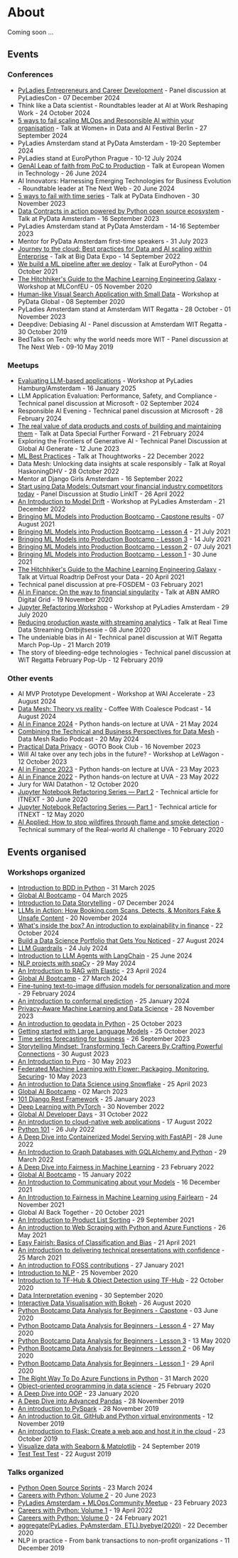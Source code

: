 # About
Coming soon ...

## Events 

### Conferences
* [PyLadies Entrepreneurs and Career Development](https://www.youtube.com/live/V73KeBCzXpM?feature=shared) - Panel discussion at PyLadiesCon - 07 December 2024
* Think like a Data scientist - Roundtables leader at AI at Work Reshaping Work - 24 October 2024
* [5 ways to fail scaling MLOps and Responsible AI within your organisation](https://github.com/una-ai-mlops-agency/event-slides/blob/main/conferences/5-MLOps-fails.pdf) - Talk at Women+ in Data and AI Festival Berlin - 27 September 2024
* PyLadies Amsterdam stand at PyData Amsterdam - 19-20 September 2024
* PyLadies stand at EuroPython Prague - 10-12 July 2024
* [GenAI Leap of faith from PoC to Production](https://github.com/una-ai-mlops-agency/event-slides/blob/main/conferences/GenAI-from-PoC-to-Prod.pdf) - Talk at European Women in Technology - 26 June 2024
* AI Innovators: Harnessing Emerging Technologies for Business Evolution - Roundtable leader at The Next Web - 20 June 2024
* [5 ways to fail with time series](https://youtu.be/5jOW6baXYI4?feature=shared) - Talk at PyData Eindhoven - 30 November 2023
* [Data Contracts in action powered by Python open source ecosystem](https://youtu.be/YGKqvMhaEVA?feature=shared) - Talk at PyData Amsterdam - 16 September 2023
* PyLadies Amsterdam stand at PyData Amsterdam - 14-16 September 2023
* Mentor for PyData Amsterdam first-time speakers - 31 July 2023
* [Journey to the cloud: Best practices for Data and AI scaling within Enterprise](https://github.com/una-ai-mlops-agency/event-slides/blob/main/conferences/Data-AI-scaling.pdf) - Talk at Big Data Expo - 14 September 2022
* [We build a ML pipeline after we deploy](https://youtu.be/eGrUUuqZIhM?feature=shared) - Talk at EuroPython - 04 October 2021
* [The Hitchhiker's Guide to the Machine Learning Engineering Galaxy](https://gitnation.com/person/alyona_galyeva/certificates) - Workshop at MLConfEU - 05 November 2020
* [Human-like Visual Search Application with Small Data](https://youtu.be/2l_WASP1_1A?feature=shared) - Workshop at PyData Global - 08 September 2020
* PyLadies Amsterdam stand at Amsterdam WIT Regatta - 28 October - 01 November 2023
* Deepdive: Debiasing AI - Panel discussion at Amsterdam WIT Regatta - 30 October 2019
* BedTalks on Tech: why the world needs more WIT - Panel discussion at The Next Web - 09-10 May 2019

### Meetups
* [Evaluating LLM-based applications](https://github.com/pyladiesams/eval-llm-based-apps-jan2025) - Workshop at PyLadies Hamburg/Amsterdam - 16 January 2025
* LLM Application Evaluation: Performance, Safety, and Compliance - Technical panel discussion at Microsoft - 02 September 2024
* Responsible AI Evening - Technical panel discussion at Microsoft - 28 February 2024
* [The real value of data products and costs of building and maintaining them](https://github.com/una-ai-mlops-agency/event-slides/blob/main/meetups/Data-products-value.pdf) - Talk at Data Special Further Forward - 21 February 2024
* Exploring the Frontiers of Generative AI - Technical Panel Discussion at Global AI Generate - 12 June 2023
* [ML Best Practices](https://github.com/una-ai-mlops-agency/event-slides/blob/main/meetups/ML-Best-practices.pdf) - Talk at Thoughtworks - 22 December 2022
* Data Mesh: Unlocking data insights at scale responsibly - Talk at Royal HaskoningDHV - 28 October 2022
* Mentor at Django Girls Amsterdam - 16 September 2022
* [Start using Data Models: Outsmart your financial industry competitors today](https://youtu.be/6psIoLqh4wY?feature=shared) - Panel Discussion at Studio LinkIT - 26 April 2022
* [An Introduction to Model Drift](https://github.com/pyladiesams/model-drift-beginner-dec2022) - Workshop at PyLadies Amsterdam - 21 December 2022
* [Bringing ML Models into Production Bootcamp - Capstone results](https://github.com/pyladiesams/bootcamp-bringing-ML-models-into-production-intermediary-jun-aug2021) - 07 August 2021
* [Bringing ML Models into Production Bootcamp - Lesson 4](https://github.com/pyladiesams/bootcamp-bringing-ML-models-into-production-intermediary-jun-aug2021) - 21 July 2021
* [Bringing ML Models into Production Bootcamp - Lesson 3](https://github.com/pyladiesams/bootcamp-bringing-ML-models-into-production-intermediary-jun-aug2021) - 14 July 2021
* [Bringing ML Models into Production Bootcamp - Lesson 2](https://github.com/pyladiesams/bootcamp-bringing-ML-models-into-production-intermediary-jun-aug2021) - 07 July 2021
* [Bringing ML Models into Production Bootcamp - Lesson 1](https://github.com/pyladiesams/bootcamp-bringing-ML-models-into-production-intermediary-jun-aug2021) - 30 June 2021
* [The Hitchhiker's Guide to the Machine Learning Engineering Galaxy](https://youtu.be/a6DkXpTS20o?feature=shared) - Talk at Virtual Roadtrip DeFrost your Data - 20 April 2021
* Technical panel discussion at pre-FOSDEM - 03 February 2021
* [AI in Finance: On the way to financial singularity](https://github.com/una-ai-mlops-agency/event-slides/blob/main/meetups/AI-in-Finance.pdf) - Talk at ABN AMRO Digital Grid - 19 November 2020 
* [Jupyter Refactoring Workshop](https://github.com/pyladiesams/Jupyter-refactoring-beginner-jul2020) - Workshop at PyLadies Amsterdam - 29 July 2020
* [Reducing production waste with streaming analytics](https://youtu.be/IR9oMg-A0Wk?feature=shared&t=3590) - Talk at Real Time Data Streaming Ontbijtsessie - 08 June 2020
* The undeniable bias in AI - Technical panel discussion at WiT Regatta March Pop-Up - 21 March 2019
* The story of bleeding-edge technologies - Technical panel discussion at WiT Regatta February Pop-Up - 12 February 2019
  
### Other events
* AI MVP Prototype Development - Workshop at WAI Accelerate - 23 August 2024
* [Data Mesh: Theory vs reality](https://coalesce.io/podcast/ep-18-data-mesh-with-una-galyeva/) - Coffee With Coalesce Podcast - 14 August 2024
* [AI in Finance 2024](https://github.com/pyladiesams/ai-in-finance-python-lecture-may2024) - Python hands-on lecture at UVA - 21 May 2024
* [Combining the Technical and Business Perspectives for Data Mesh](https://open.spotify.com/episode/2zxRmiFwebvWH9YJkD4LBS) - Data Mesh Radio Podcast - 20 May 2024
* [Practical Data Privacy](https://youtu.be/2s_wnPo7cOc?feature=shared) - GOTO Book Club - 16 November 2023
* Will AI take over any tech jobs in the future? - Workshop at LeWagon - 12 October 2023
* [AI in Finance 2023](https://github.com/pyladiesams/ai-in-finance-python-lecture-may2023) - Python hands-on lecture at UVA - 23 May 2023
* [AI in Finance 2022](https://github.com/pyladiesams/ai-in-finance-python-lecture-beginner-may2022) - Python hands-on lecture at UVA - 23 May 2022
* Jury for WAI Datathon - 12 October 2020
* [Jupyter Notebook Refactoring Series — Part 2](https://itnext.io/jupyter-notebook-refactoring-series-part-2-899e40163ead) - Technical article for ITNEXT - 30 June 2020
* [Jupyter Notebook Refactoring Series — Part 1](https://itnext.io/jupyter-notebook-refactoring-series-part-1-adff1b44dfdb) - Technical article for ITNEXT - 12 May 2020
* [AI Applied: How to stop wildfires through flame and smoke detection](https://www.omdena.com/blog/stop-wildfires) - Technical summary of the Real-world AI challenge - 10 February 2020

## Events organised

### Workshops organized
* [Introduction to BDD in Python](https://github.com/pyladiesams/bdd-with-python-mar2025) - 31 March 2025
* [Global AI Bootcamp](https://github.com/pyladiesams/global-ai-bootcamp-mar2025) - 04 March 2025
* [Introduction to Data Storytelling](https://github.com/pyladiesams/intro-data-storytelling-dec2024) - 07 December 2024
* [LLMs in Action: How Booking.com Scans, Detects, & Monitors Fake & Unsafe Content](https://github.com/pyladiesams/llms-scan-reviews-nov2024) - 20 November 2024
* [What's inside the box? An introduction to explainability in finance](https://github.com/pyladiesams/intro-to-explainabilty-in-finance-oct2024) - 22 October 2024
* [Build a Data Science Portfolio that Gets You Noticed](https://github.com/pyladiesams/how-to-build-a-data-science-portfolio-that-gets-you-noticed-aug2024) - 27 August 2024
* [LLM Guardrails](https://github.com/pyladiesams/llm-guardrails-jul2024) - 24 July 2024
* [Introduction to LLM Agents with LangChain](https://github.com/pyladiesams/introduction-to-llm-agents-with-langchain-jun2024) - 25 June 2024
* [NLP projects with spaCy](https://github.com/pyladiesams/nlp-projects-with-spacy-may2024) - 29 May 2024
* [An Introduction to RAG with Elastic](https://github.com/pyladiesams/intro-RAG-elastic-apr2024) - 23 April 2024
* [Global AI Bootcamp](https://github.com/pyladiesams/global-ai-bootcamp-mar2024) - 27 March 2024
* [Fine-tuning text-to-image diffusion models for personalization and more](https://github.com/pyladiesams/personalization-with-text-to-image-diffusion-models-feb2024) - 29 February 2024
* [An introduction to conformal prediction](https://github.com/pyladiesams/conformal-prediction-jan2024) - 25 January 2024
* [Privacy-Aware Machine Learning and Data Science](https://github.com/pyladiesams/privacy-aware-ml-ds-nov2023) - 28 November 2023
* [An introduction to geodata in Python](https://github.com/pyladiesams/geodata-in-python-oct2023) - 25 October 2023
* [Getting started with Large Language Models](https://github.com/mlops-and-crafts/llm-workshop) - 25 October 2023
* [Time series forecasting for business](https://github.com/pyladiesams/time-series-forecasting-sep2023) - 26 September 2023
* [Storytelling Mindset: Transforming Tech Careers By Crafting Powerful Connections](https://github.com/pyladiesams/storytelling-mindset-aug2023) - 30 August 2023
* [An Introduction to Pyro](https://github.com/pyladiesams/pyro-may2023) - 30 May 2023
* [Federated Machine Learning with Flower: Packaging, Monitoring, Securing](https://github.com/mlops-and-crafts/federated-learning/)- 10 May 2023
* [An introduction to Data Science using Snowflake](https://github.com/pyladiesams/snowflake-apr2023) - 25 April 2023
* [Global AI Bootcamp](https://github.com/pyladiesams/global-ai-bootcamp-mar2023) - 02 March 2023
* [101 Django Rest Framework](https://github.com/pyladiesams/101-django-rest-framework-jan2023) - 25 January 2023
* [Deep Learning with PyTorch](https://github.com/pyladiesams/deepLearningPyTorch-beginner-nov2022) - 30 November 2022
* [Global AI Developer Days](https://github.com/pyladiesams/global-ai-developer-days-beginner-oct2022) - 31 October 2022
* [An introduction to cloud-native web applications](https://github.com/pyladiesams/cloud-native-web-app-beginner-aug2022) - 17 August 2022
* [Python 101](https://github.com/pyladiesams/python101-beginner-jul2022) - 26 July 2022
* [A Deep Dive into Containerized Model Serving with FastAPI](https://github.com/pyladiesams/containerized-model-serving-with-fastapi-advanced-jun2022) - 28 June 2022
* [An Introduction to Graph Databases with GQLAlchemy and Python](https://github.com/pyladiesams/graphdbs-gqlalchemy-beginner-mar2022) - 29 March 2022
* [A Deep Dive into Fairness in Machine Learning](https://github.com/pyladiesams/ml-fairness-advanced-feb2022) - 23 February 2022
* [Global AI Bootcamp](https://github.com/pyladiesams/global-ai-bootcamp-beginner-jan2022) - 15 January 2022
* [An Introduction to Communicating about your Models](https://github.com/pyladiesams/communicating-about-models-beginner-dec2021) - 16 December 2021
* [An Introduction to Fairness in Machine Learning using Fairlearn](https://github.com/pyladiesams/ml-fairness-beginner-nov2021) - 24 November 2021
* Global AI Back Together - 20 October 2021
* [An Introduction to Product List Sorting](https://github.com/pyladiesams/product-sorting-beginner-sep2021) - 29 September 2021
* [An introduction to Web Scraping with Python and Azure Functions](https://github.com/pyladiesams/web-scraping-beginner-may2021) - 26 May 2021
* [Easy Fairish: Basics of Classification and Bias](https://github.com/pyladiesams/classification-bias-beginner-apr2021) - 21 April 2021
* [An introduction to delivering technical presentations with confidence](https://github.com/pyladiesams/tech-presentations-beginner-mar2021) - 25 March 2021
* [An introduction to FOSS contributions](https://github.com/pyladiesams/FOSS-beginner-jan2021) - 27 January 2021
* [Introduction to NLP](https://github.com/pyladiesams/NLP-beginner-nov2020) - 25 November 2020
* [Introduction to TF-Hub & Object Detection using TF-Hub](https://github.com/pyladiesams/tf-hub-beginner-oct2020) - 22 October 2020
* [Data Interpretation evening](https://github.com/pyladiesams/data-interpretation-beginner-sep2020) - 30 September 2020
* [Interactive Data Visualisation with Bokeh](https://github.com/pyladiesams/Bokeh-visualisation-beginner-aug2020) - 26 August 2020
* [Python Bootcamp Data Analysis for Beginners - Capstone](https://github.com/pyladiesams/Bootcamp-Data-Analysis-beginner-apr-may2020) - 03 June 2020
* [Python Bootcamp Data Analysis for Beginners - Lesson 4](https://github.com/pyladiesams/Bootcamp-Data-Analysis-beginner-apr-may2020) - 27 May 2020
* [Python Bootcamp Data Analysis for Beginners - Lesson 3](https://github.com/pyladiesams/Bootcamp-Data-Analysis-beginner-apr-may2020) - 13 May 2020
* [Python Bootcamp Data Analysis for Beginners - Lesson 2](https://github.com/pyladiesams/Bootcamp-Data-Analysis-beginner-apr-may2020) - 06 May 2020
* [Python Bootcamp Data Analysis for Beginners - Lesson 1](https://github.com/pyladiesams/Bootcamp-Data-Analysis-beginner-apr-may2020) - 29 April 2020
* [The Right Way To Do Azure Functions in Python](https://github.com/pyladiesams/Azure-functions-beginner-mar2020) - 31 March 2020
* [Object-oriented programming in data science](https://github.com/pyladiesams/OOP-advanced-jan2020) - 25 February 2020
* [A Deep Dive into OOP](https://github.com/pyladiesams/OOP-advanced-jan2020) - 23 January 2020
* [A Deep Dive into Advanced Pandas](https://github.com/pyladiesams/Pandas-advanced-nov2019) - 28 November 2019
* [An introduction to PySpark](https://github.com/pyladiesams/pyspark-nov2019) - 28 November 2019
* [An introduction to Git, GitHub and Python virtual environments](https://github.com/pyladiesams/github-nov2019) - 12 November 2019
* [An introduction to Flask: Create a web app and host it in the cloud](https://github.com/pyladiesams/flask-okt2019) - 23 October 2019
* [Visualize data with Seaborn & Matplotlib](https://github.com/pyladiesams/vizualisation-sep2019) - 24 September 2019
* [Test Test Test](https://github.com/pyladiesams/pytest-aug2019) - 22 August 2019
  
### Talks organized 
* [Python Open Source Sprints](https://github.com/pyladiesams/python-oss-sprints-mar2024) - 23 March 2024
* [Careers with Python: Volume 2](https://github.com/pyladiesams/careers-with-python-jun2023) - 20 June 2023
* [PyLadies Amsterdam + MLOps.Community Meetup](https://github.com/pyladiesams/mlops-event-feb2023) - 23 February 2023
* [Careers with Python: Volume 1](https://github.com/pyladiesams/careers-with-python-beginner-apr2022) - 19 April 2022
* [Careers with Python: Volume 0](https://github.com/pyladiesams/Careers-With-Python-Beginner-feb2021) - 24 February 2021
* [aggregate(PyLadies, PyAmsterdam, ETL).byebye(2020)](https://github.com/pyladiesams/ETL-intermediate-dec2020) - 22 December 2020
* NLP in practice - From bank transactions to non-profit organizations - 11 December 2019
